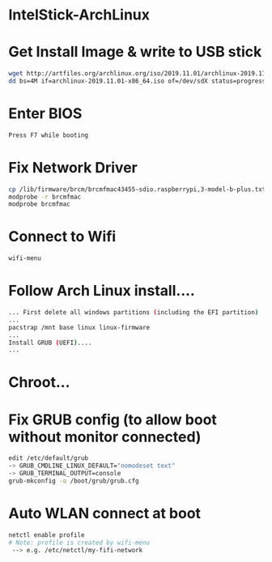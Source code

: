 # IntelStick-ArchLinux

# Get Install Image & write to USB stick
```sh
wget http://artfiles.org/archlinux.org/iso/2019.11.01/archlinux-2019.11.01-x86_64.iso
dd bs=4M if=archlinux-2019.11.01-x86_64.iso of=/dev/sdX status=progress oflag=sync
```

# Enter BIOS
```sh
Press F7 while booting
```

# Fix Network Driver
```sh
cp /lib/firmware/brcm/brcmfmac43455-sdio.raspberrypi,3-model-b-plus.txt /lib/firmware/brcm/brcmfmac43455-sdio.txt
modprobe -r brcmfmac
modprobe brcmfmac
```

# Connect to Wifi
```sh
wifi-menu
```

# Follow Arch Linux install....
```sh
... First delete all windows partitions (including the EFI partition)
...
pacstrap /mnt base linux linux-firmware
...
Install GRUB (UEFI)....
...
```

# Chroot...

# Fix GRUB config (to allow boot without monitor connected)
```sh
edit /etc/default/grub
-> GRUB_CMDLINE_LINUX_DEFAULT="nomodeset text"
-> GRUB_TERMINAL_OUTPUT=console
grub-mkconfig -o /boot/grub/grub.cfg
```

# Auto WLAN connect at boot
```sh
netctl enable profile
# Note: profile is created by wifi-menu
 --> e.g. /etc/netctl/my-fifi-network
```

